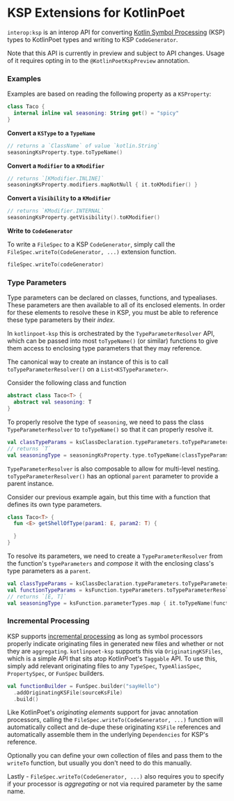 KSP Extensions for KotlinPoet
==============

`interop:ksp` is an interop API for converting
[Kotlin Symbol Processing][ksp] (KSP) types to KotlinPoet types and
writing to KSP `CodeGenerator`.

Note that this API is currently in preview and subject to API changes. Usage of it requires opting
in to the `@KotlinPoetKspPreview` annotation.

### Examples

Examples are based on reading the following property as a `KSProperty`:

```kotlin
class Taco {
  internal inline val seasoning: String get() = "spicy"
}
```

**Convert a `KSType` to a `TypeName`**

```kotlin
// returns a `ClassName` of value `kotlin.String`
seasoningKsProperty.type.toTypeName()
```

**Convert a `Modifier` to a `KModifier`**

```kotlin
// returns `[KModifier.INLINE]`
seasoningKsProperty.modifiers.mapNotNull { it.toKModifier() }
```

**Convert a `Visibility` to a `KModifier`**

```kotlin
// returns `KModifier.INTERNAL`
seasoningKsProperty.getVisibility().toKModifier()
```

**Write to `CodeGenerator`**

To write a `FileSpec` to a KSP `CodeGenerator`, simply call the `FileSpec.writeTo(CodeGenerator, ...)`
extension function.

```kotlin
fileSpec.writeTo(codeGenerator)
```

### Type Parameters

Type parameters can be declared on classes, functions, and typealiases. These parameters are then
available to all of its enclosed elements. In order for these elements to resolve these in KSP, you
must be able to reference these type parameters by their _index_.

In `kotlinpoet-ksp` this is orchestrated by the `TypeParameterResolver` API, which can be passed
into most `toTypeName()` (or similar) functions to give them access to enclosing type parameters
that they may reference.

The canonical way to create an instance of this is to call `toTypeParameterResolver()` on a
`List<KSTypeParameter>`.

Consider the following class and function

```kotlin
abstract class Taco<T> {
  abstract val seasoning: T
}
```

To properly resolve the type of `seasoning`, we need to pass the class `TypeParameterResolver` to
`toTypeName()` so that it can properly resolve it.

```kotlin
val classTypeParams = ksClassDeclaration.typeParameters.toTypeParameterResolver()
// returns `T`
val seasoningType = seasoningKsProperty.type.toTypeName(classTypeParams)
```

`TypeParameterResolver` is also composable to allow for multi-level nesting. `toTypeParameterResolver()`
has an optional `parent` parameter to provide a parent instance.

Consider our previous example again, but this time with a function that defines its own type parameters.

```kotlin
class Taco<T> {
  fun <E> getShellOfType(param1: E, param2: T) {

  }
}
```

To resolve its parameters, we need to create a `TypeParameterResolver` from the function's
`typeParameters` and _compose_ it with the enclosing class's type parameters as a `parent`.

```kotlin
val classTypeParams = ksClassDeclaration.typeParameters.toTypeParameterResolver()
val functionTypeParams = ksFunction.typeParameters.toTypeParameterResolver(parent = classTypeParams)
// returns `[E, T]`
val seasoningType = ksFunction.parameterTypes.map { it.toTypeName(functionTypeParams) }
```

### Incremental Processing

KSP supports [incremental processing][incremental] as
long as symbol processors properly indicate originating files in generated new files and whether or
not they are `aggregating`. `kotlinpoet-ksp` supports this via `OriginatingKSFiles`, which is a simple
API that sits atop KotlinPoet's `Taggable` API. To use this, simply add relevant originating files to
any `TypeSpec`, `TypeAliasSpec`, `PropertySpec`, or `FunSpec` builders.

```kotlin
val functionBuilder = FunSpec.builder("sayHello")
  .addOriginatingKSFile(sourceKsFile)
  .build()
```

Like KotlinPoet's _originating elements_ support for javac annotation processors, calling the
`FileSpec.writeTo(CodeGenerator, ...)` function will automatically collect and de-dupe these originating
`KSFile` references and automatically assemble them in the underlying `Dependencies` for KSP's reference.

Optionally you can define your own collection of files and pass them to the `writeTo` function, but usually
you don't need to do this manually.

Lastly - `FileSpec.writeTo(CodeGenerator, ...)` also requires you to specify if your processor is
_aggregating_ or not via required parameter by the same name.

 [ksp]: https://github.com/google/ksp
 [incremental]: https://github.com/google/ksp/blob/main/docs/incremental.md
